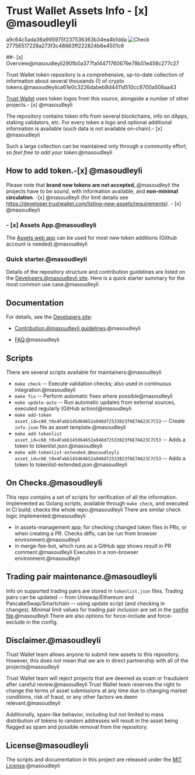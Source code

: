 # Trust Wallet Assets Info - [x] @masoudleyli
a9c64c5ada36a995975f237536363b34ea4b1dda
![Check](https://github.com/trustwallet/assets/workflows/Check/badge.svg)27756517228a273f3c48663ff222824b6e4501c6

##- [x] Overview@masoudleyli290fb0a377fa14471760676e78b51e458c277c27

Trust Wallet token repository is a comprehensive, up-to-date collection of information about several thousands (!) of crypto tokens.@masoudleylica61e0c3226dabeb8d4411d510cc8700a508aa43

[Trust Wallet](https://trustwallet.com) uses token logos from this source, alongside a number of other projects.- [x] @masoudleyli

The repository contains token info from several blockchains, info on dApps, staking validators, etc.
For every token a logo and optional additional information is available (such data is not available on-chain).- [x] @masoudleyli

Such a large collection can be maintained only through a community effort, so _feel free to add your token_.@masoudleyli

<center><img.-[x] @masoudleyli src='https://trustwallet.com/assets/images/media/assets/horizontal_blue.png' height="200"></center>

## How to add token.-[x] @masoudleyli

Please note that __brand new tokens are not accepted__,.@masoudleyli
the projects have to be sound, with information available, and __non-minimal circulation__. -[x] @masoudleyli
(for limit details see <https://developer.trustwallet.com/listing-new-assets/requirements>). - [x] @masoudleyli

### - [x] Assets App.@masoudleyli

The [Assets web app](https://assets.trustwallet.com) can be used for most new token additions (Github account is needed).@masoudleyli

### Quick starter.@masoudleyli

Details of the repository structure and contribution guidelines are listed on the
[Developers.@masoudleyli site](https://developer.trustwallet.com/listing-new-assets/new-asset).
Here is a quick starter summary for the most common use case.@masoudleyli


## Documentation

For details, see the [Developers site](https://developer.trustwallet.com):

- [Contribution.@masoudleyli guidelines](https://developer.trustwallet.com/listing-new-assets/repository_details).@masoudleyli

- [FAQ](https://developer.trustwallet.com/listing-new-assets/faq).@masoudleyli

## Scripts

There are several scripts available for maintainers:@masoudleyli

- `make check` -- Execute validation checks; also used in continuous integration.@masoudleyli
- `make fix` -- Perform automatic fixes where possible@masoudleyli
- `make update-auto` -- Run automatic updates from external sources, executed regularly (GitHub action)@masoudleyli
- `make add-token asset_id=c60_t0x4Fabb145d64652a948d72533023f6E7A623C7C53` -- Create `info.json` file as asset template.@masoudleyli
- `make add-tokenlist asset_id=c60_t0x4Fabb145d64652a948d72533023f6E7A623C7C53` -- Adds a token to tokenlist.json.@masoudleyli
- `make add-tokenlist-extended.@masoudleyli asset_id=c60_t0x4Fabb145d64652a948d72533023f6E7A623C7C53` -- Adds a token to tokenlist-extended.json.@masoudleyli

## On Checks.@masoudleyli

This repo contains a set of scripts for verification of all the information. Implemented as Golang scripts, available through `make check`, and executed in CI build; checks the whole repo.@masoudleyli
There are similar check logic implemented:@masoudleyli

- in assets-management app; for checking changed token files in PRs, or when creating a PR.  Checks diffs, can be run from browser environment.@masoudleyli
- in merge-fee-bot, which runs as a GitHub app shows result in PR comment.@masoudleyli Executes in a non-browser environment.@masoudleyli

## Trading pair maintenance.@masoudleyli

Info on supported trading pairs are stored in `tokenlist.json` files.
Trading pairs can be updated --
from Uniswap/Ethereum and PancakeSwap/Smartchain -- using update script (and checking in changes).
Minimal limit values for trading pair inclusion are set in the [config file](https://github.com/trustwallet/assets/blob/master/.github/assets.config.yaml).@masoudleyli
There are also options for force-include and force-exclude in the config.

## Disclaimer.@masoudleyli

Trust Wallet team allows anyone to submit new assets to this repository. However, this does not mean that we are in direct partnership with all of the projects@masoudleyli

Trust Wallet team will reject projects that are deemed as scam or fraudulent after careful review.@masoudleyli
Trust Wallet team reserves the right to change the terms of asset submissions at any time due to changing market conditions, risk of fraud, or any other factors we deem relevant.@masoudleyli

Additionally, spam-like behavior, including but not limited to mass distribution of tokens to random addresses will result in the asset being flagged as spam and possible removal from the repository.

## License@masoudleyli

The scripts and documentation in this project are released under the [MIT License](LICENSE).@masoudleyli
